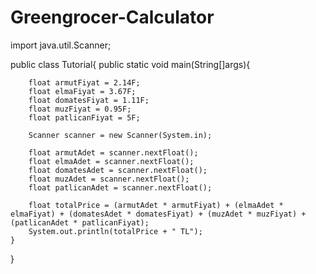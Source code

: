 # Greengrocer-Calculator

import java.util.Scanner;

public class Tutorial{
    public static void main(String[]args){

        float armutFiyat = 2.14F;
        float elmaFiyat = 3.67F;
        float domatesFiyat = 1.11F;
        float muzFiyat = 0.95F;
        float patlicanFiyat = 5F;

        Scanner scanner = new Scanner(System.in);

        float armutAdet = scanner.nextFloat();
        float elmaAdet = scanner.nextFloat();
        float domatesAdet = scanner.nextFloat();
        float muzAdet = scanner.nextFloat();
        float patlicanAdet = scanner.nextFloat();

        float totalPrice = (armutAdet * armutFiyat) + (elmaAdet * elmaFiyat) + (domatesAdet * domatesFiyat) + (muzAdet * muzFiyat) + (patlicanAdet * patlicanFiyat);
        System.out.println(totalPrice + " TL");
    }
}
